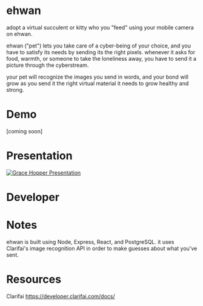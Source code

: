 # ehwan

adopt a virtual succulent or kitty who you "feed" using your mobile camera on ehwan. 

ehwan ("pet") lets you take care of a cyber-being of your choice, and you have to satisfy its needs by sending its the right pixels. whenever it asks for food, warmth, or someone to take the loneliness away, you have to send it a picture through the cyberstream. 

your pet will recognize the images you send in words, and your bond will grow as you send it the right virtual material it needs to grow healthy and strong.

# Demo

[coming soon]

# Presentation

[![Grace Hopper Presentation](https://i.ytimg.com/vi/nLGzFDVeNCI/hqdefault.jpg)](https://www.youtube.com/watch?v=nLGzFDVeNCI)

# Developer



# Notes

ehwan is built using Node, Express, React, and PostgreSQL. it uses Clarifai's image recognition API in order to make guesses about what you've sent.

# Resources

Clarifai
https://developer.clarifai.com/docs/
